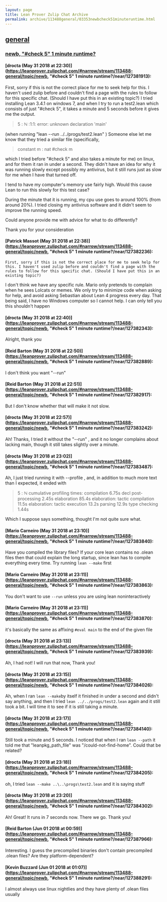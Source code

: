```yaml
---
layout: page
title: Lean Prover Zulip Chat Archive 
permalink: archive/113488general/03353newbcheck51minuteruntime.html
---
```


## [general](index.html)
### [newb,  "#check 5" 1 minute runtime?](03353newbcheck51minuteruntime.html)

#### [drocta (May 31 2018 at 22:30)](https://leanprover.zulipchat.com/#narrow/stream/113488-general/topic/newb,  "#check 5" 1 minute runtime?/near/127381913):
First, sorry if this is not the correct place for me to seek help for this. I haven't used zulip before and couldn't find a page with the rules to follow for this specific chat. (Should I have put this in an existing topic?)
I tried installing Lean 3.4.1 on windows 7, and when I try to run a test2.lean which consists of just "#check 5", it takes a minute and 5 seconds before it gives me the output.
> 5 : ℕ
> <unknown>:1:1: error: unknown declaration 'main'

(when running "lean --run ../../progs/test2.lean" )
Someone else let me know that they tried a similar file
(specifically, 

> constant m : nat
> #check m

which I tried before "#check 5" and also takes a minute for me)
 on linux, and for them it ran in under a second.
They didn't have an idea for why it was running slowly except possibly my antivirus, but it still runs just as slow for me when I have that turned off.

I tend to have my computer's memory use fairly high. Would this cause Lean to run this slowly for this test case?

During the minute that it is running, my cpu use goes to around 100%  (from around 20%). I tried closing my antivirus software and it didn't seem to improve the running speed.

Could anyone provide me with advice for what to do differently?

Thank you for your consideration

#### [Patrick Massot (May 31 2018 at 22:38)](https://leanprover.zulipchat.com/#narrow/stream/113488-general/topic/newb,  "#check 5" 1 minute runtime?/near/127382236):
```quote
First, sorry if this is not the correct place for me to seek help for this. I haven't used zulip before and couldn't find a page with the rules to follow for this specific chat. (Should I have put this in an existing topic?)
```
I don't think we have any specific rule. Mario only pretends to complain when he sees Lolcats or memes. We only try to minimize code when asking for help, and avoid asking Sebastian about Lean 4 progress every day. That being said, I have no Windows computer so I cannot help. I can only tell you this shouldn't happen

#### [drocta (May 31 2018 at 22:40)](https://leanprover.zulipchat.com/#narrow/stream/113488-general/topic/newb,  "#check 5" 1 minute runtime?/near/127382343):
Alright, thank you

#### [Reid Barton (May 31 2018 at 22:50)](https://leanprover.zulipchat.com/#narrow/stream/113488-general/topic/newb,  "#check 5" 1 minute runtime?/near/127382889):
I don't think you want "--run"

#### [Reid Barton (May 31 2018 at 22:51)](https://leanprover.zulipchat.com/#narrow/stream/113488-general/topic/newb,  "#check 5" 1 minute runtime?/near/127382917):
But I don't know whether that will make it not slow.

#### [drocta (May 31 2018 at 22:57)](https://leanprover.zulipchat.com/#narrow/stream/113488-general/topic/newb,  "#check 5" 1 minute runtime?/near/127383242):
Ah! Thanks, I tried it without the "--run" , and it no longer complains about lacking main, though it still takes slightly over a minute.

#### [drocta (May 31 2018 at 23:02)](https://leanprover.zulipchat.com/#narrow/stream/113488-general/topic/newb,  "#check 5" 1 minute runtime?/near/127383487):
Ah, I just tried running it with --profile , and, in addition to much more text than I expected, it ended with
> 5 : ℕ
cumulative profiling times:
        compilation 6.75s
        decl post-processing 2.45s
        elaboration 85.4s
        elaboration: tactic compilation 11.5s
        elaboration: tactic execution 13.2s
        parsing 12.9s
        type checking 1.44s

Which I suppose says something, thought I'm not quite sure what.

#### [Mario Carneiro (May 31 2018 at 23:10)](https://leanprover.zulipchat.com/#narrow/stream/113488-general/topic/newb,  "#check 5" 1 minute runtime?/near/127383840):
Have you compiled the library files? If your core lean contains no .olean files then that could explain the long startup, since lean has to compile everything every time. Try running `lean --make` first

#### [Mario Carneiro (May 31 2018 at 23:11)](https://leanprover.zulipchat.com/#narrow/stream/113488-general/topic/newb,  "#check 5" 1 minute runtime?/near/127383863):
You don't want to use `--run` unless you are using lean noninteractively

#### [Mario Carneiro (May 31 2018 at 23:11)](https://leanprover.zulipchat.com/#narrow/stream/113488-general/topic/newb,  "#check 5" 1 minute runtime?/near/127383870):
it's basically the same as affixing `#eval main` to the end of the given file

#### [drocta (May 31 2018 at 23:13)](https://leanprover.zulipchat.com/#narrow/stream/113488-general/topic/newb,  "#check 5" 1 minute runtime?/near/127383939):
Ah, I had not! I will run that now, Thank you!

#### [drocta (May 31 2018 at 23:15)](https://leanprover.zulipchat.com/#narrow/stream/113488-general/topic/newb,  "#check 5" 1 minute runtime?/near/127384026):
Ah, when I ran `lean --make`by itself it finished in under a second and didn't say anything, and then I tried `lean ../../progs/test2.lean` again and it still took a bit. I will time it to see if it is still taking a minute.

#### [drocta (May 31 2018 at 23:17)](https://leanprover.zulipchat.com/#narrow/stream/113488-general/topic/newb,  "#check 5" 1 minute runtime?/near/127384140):
Still took a minute and 5 seconds.
I noticed that when I ran `lean --path` it told me that "leanpkg_path_file" was "/could-not-find-home". Could that be related?

#### [drocta (May 31 2018 at 23:18)](https://leanprover.zulipchat.com/#narrow/stream/113488-general/topic/newb,  "#check 5" 1 minute runtime?/near/127384205):
oh, I tried `lean --make ..\..\progs\test2.lean` and it is saying stuff

#### [drocta (May 31 2018 at 23:20)](https://leanprover.zulipchat.com/#narrow/stream/113488-general/topic/newb,  "#check 5" 1 minute runtime?/near/127384302):
Ah! Great! It runs in 7 seconds now. There we go. Thank you!

#### [Reid Barton (Jun 01 2018 at 00:59)](https://leanprover.zulipchat.com/#narrow/stream/113488-general/topic/newb,  "#check 5" 1 minute runtime?/near/127387966):
Interesting. I guess the precompiled binaries don't contain precompiled .olean files? Are they platform-dependent?

#### [Kevin Buzzard (Jun 01 2018 at 01:07)](https://leanprover.zulipchat.com/#narrow/stream/113488-general/topic/newb,  "#check 5" 1 minute runtime?/near/127388291):
I almost always use linux nightlies and they have plenty of .olean files usually

